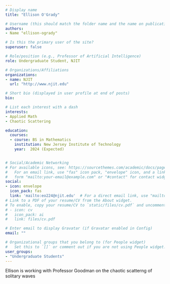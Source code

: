 ```yaml
---
# Display name
title: "Ellison O'Grady"

# Username (this should match the folder name and the name on publications)
authors:
- Name "ellison-ogrady"

# Is this the primary user of the site?
superuser: false

# Role/position (e.g., Professor of Artificial Intelligence)
role: Undergraduate Student, NJIT

# Organizations/Affiliations
organizations:
- name: NJIT
  url: "http://www.njit.edu"

# Short bio (displayed in user profile at end of posts)
bio: 

# List each interest with a dash
interests:
- Applied Math
- Chaotic Scattering

education:
  courses:
  - course: BS in Mathematics
    institution: New Jersey Institute of Technology
    year:  2024 (Expected)


# Social/Academic Networking
# For available icons, see: https://sourcethemes.com/academic/docs/page-builder/#icons
#   For an email link, use "fas" icon pack, "envelope" icon, and a link in the
#   form "mailto:your-email@example.com" or "#contact" for contact widget.
social:
- icon: envelope
  icon_pack: fas
  link: 'mailto:eo224@njit.edu'  # For a direct email link, use "mailto:test@example.org".
# Link to a PDF of your resume/CV from the About widget.
# To enable, copy your resume/CV to `static/files/cv.pdf` and uncomment the lines below.
# - icon: cv
#   icon_pack: ai
#   link: files/cv.pdf

# Enter email to display Gravatar (if Gravatar enabled in Config)
email: ""

# Organizational groups that you belong to (for People widget)
#   Set this to `[]` or comment out if you are not using People widget.
user_groups:
- "Undergraduate Students"
---
```

Ellison is working with Professor Goodman on the chaotic scatterng of solitary waves